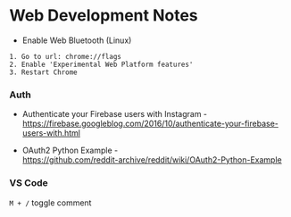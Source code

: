# Web Development Notes

- Enable Web Bluetooth (Linux)
```
1. Go to url: chrome://flags
2. Enable 'Experimental Web Platform features'
3. Restart Chrome
```

### Auth
- Authenticate your Firebase users with Instagram -  
https://firebase.googleblog.com/2016/10/authenticate-your-firebase-users-with.html

- OAuth2 Python Example -  
https://github.com/reddit-archive/reddit/wiki/OAuth2-Python-Example

### VS Code

```M + /``` toggle comment

